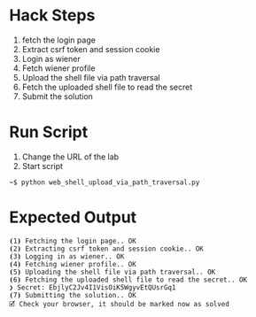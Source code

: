 # Hack Steps

1. fetch the login page
2. Extract csrf token and session cookie
3. Login as wiener
4. Fetch wiener profile
5. Upload the shell file via path traversal
6. Fetch the uploaded shell file to read the secret
7. Submit the solution 


# Run Script

1. Change the URL of the lab
2. Start script

```
~$ python web_shell_upload_via_path_traversal.py
```

# Expected Output

```
⦗1⦘ Fetching the login page.. OK
⦗2⦘ Extracting csrf token and session cookie.. OK
⦗3⦘ Logging in as wiener.. OK
⦗4⦘ Fetching wiener profile.. OK
⦗5⦘ Uploading the shell file via path traversal.. OK
⦗6⦘ Fetching the uploaded shell file to read the secret.. OK
❯ Secret: EbjlyC2Jv4I1VisOiK5WgyvEtQUsrGq1
⦗7⦘ Submitting the solution.. OK
🗹 Check your browser, it should be marked now as solved
```
